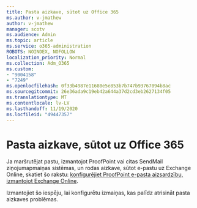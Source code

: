 ```yaml
---
title: Pasta aizkave, sūtot uz Office 365
ms.author: v-jmathew
author: v-jmathew
manager: scotv
ms.audience: Admin
ms.topic: article
ms.service: o365-administration
ROBOTS: NOINDEX, NOFOLLOW
localization_priority: Normal
ms.collection: Adm_O365
ms.custom:
- "9004158"
- "7249"
ms.openlocfilehash: 0f33b4987e11680e5e853b7b747b93767094b8ac
ms.sourcegitcommit: 26e36ada9c19eb42a644a37d2cd3eb2627134f05
ms.translationtype: MT
ms.contentlocale: lv-LV
ms.lasthandoff: 11/19/2020
ms.locfileid: "49447357"
---
```

# <a name="mail-delays-when-sending-to-office-365"></a>Pasta aizkave, sūtot uz Office 365

Ja maršrutējat pastu, izmantojot ProofPoint vai citas SendMail ziņojumapmaiņas sistēmas, un rodas aizkave, sūtot e-pastu uz Exchange Online, skatiet šo rakstu: [konfigurējiet ProofPoint e-pasta aizsardzību, izmantojot Exchange Online](https://docs.microsoft.com/exchange/troubleshoot/email-delivery/configure-proofpoint-with-exchange).

Izmantojiet šo iespēju, lai konfigurētu izmaiņas, kas palīdz atrisināt pasta aizkaves problēmas.
